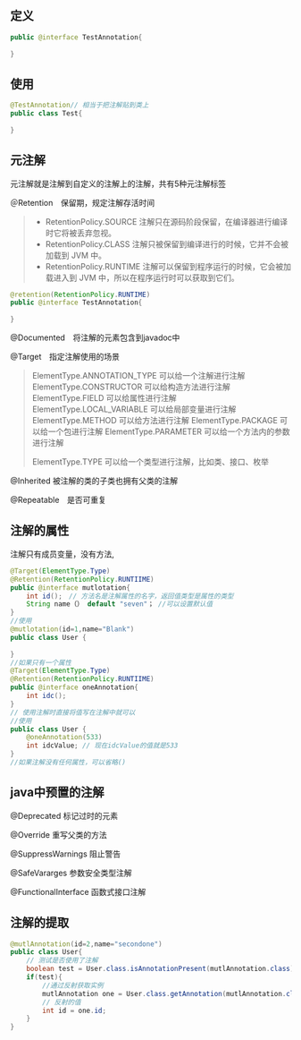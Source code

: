 ## 定义

```java
public @interface TestAnnotation{
    
}
```

## 使用

```java
@TestAnnotation// 相当于把注解贴到类上
public class Test{
    
}
```

## 元注解

元注解就是注解到自定义的注解上的注解，共有5种元注解标签

＠Retention　保留期，规定注解存活时间

> - RetentionPolicy.SOURCE 注解只在源码阶段保留，在编译器进行编译时它将被丢弃忽视。
> - RetentionPolicy.CLASS 注解只被保留到编译进行的时候，它并不会被加载到 JVM 中。
> - RetentionPolicy.RUNTIME 注解可以保留到程序运行的时候，它会被加载进入到 JVM 中，所以在程序运行时可以获取到它们。

```java
@retention(RetentionPolicy.RUNTIME)
public @interface TestAnnotation{
    
}
```



@Documented　将注解的元素包含到javadoc中

@Target　指定注解使用的场景

> ElementType.ANNOTATION_TYPE 可以给一个注解进行注解
> ElementType.CONSTRUCTOR 可以给构造方法进行注解
> ElementType.FIELD 可以给属性进行注解
> ElementType.LOCAL_VARIABLE 可以给局部变量进行注解
> ElementType.METHOD 可以给方法进行注解
> ElementType.PACKAGE 可以给一个包进行注解
> ElementType.PARAMETER 可以给一个方法内的参数进行注解
>
> ElementType.TYPE 可以给一个类型进行注解，比如类、接口、枚举

@Inherited 被注解的类的子类也拥有父类的注解

@Repeatable　是否可重复

## 注解的属性

注解只有成员变量，没有方法,

```java
@Target(ElementType.Type)
@Retention(RetentionPolicy.RUNTIIME)
public @interface mutlotation{
	int id();　// 方法名是注解属性的名字，返回值类型是属性的类型
    String name（） default "seven"； //可以设置默认值
}
//使用
@mutlotation(id=1,name="Blank")
public class User {
	
}
//如果只有一个属性
@Target(ElementType.Type)
@Retention(RetentionPolicy.RUNTIIME)
public @interface oneAnnotation{
    int idc();
}
// 使用注解时直接将值写在注解中就可以
//使用
public class User {
	@oneAnnotation(533)
    int idcValue; // 现在idcValue的值就是533
}
//如果注解没有任何属性，可以省略()
```

## java中预置的注解

@Deprecated 标记过时的元素

@Override 重写父类的方法

@SuppressWarnings 阻止警告

@SafeVararges 参数安全类型注解

@FunctionalInterface 函数式接口注解

## 注解的提取

```java
@mutlAnnotation(id=2,name="secondone")
public class User{
    // 测试是否使用了注解
    boolean test = User.class.isAnnotationPresent(mutlAnnotation.class);
    if(test){
        //通过反射获取实例
        mutlAnnotation one = User.class.getAnnotation(mutlAnnotation.class);
        // 反射的值
        int id = one.id;
    }
}
```

